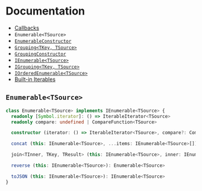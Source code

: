 # Documentation

* [Callbacks](callbacks.md)
* `Enumerable<TSource>`
* [`EnumerableConstructor`](EnumerableConstructor.md)
* [`Grouping<TKey, TSource>`](Grouping.md)
* [`GroupingConstructor`](GroupingConstructor.md)
* [`IEnumerable<TSource>`](IEnumerable.md)
* [`IGrouping<TKey, TSource>`](IGrouping.md)
* [`IOrderedEnumerable<TSource>`](IOrderedEnumerable.md)
* [Built-in Iterables](iterables.md)

## `Enumerable<TSource>`

```ts
class Enumerable<TSource> implements IEnumerable<TSource> {
  readonly [Symbol.iterator]: () => IterableIterator<TSource>
  readonly compare: undefined | CompareFunction<TSource>

  constructor (iterator: () => IterableIterator<TSource>, compare?: CompareFunction<TSource>)

  concat (this: IEnumerable<TSource>, ...items: IEnumerable<TSource>[]): Enumerable<TSource>

  join<TInner, TKey, TResult> (this: IEnumerable<TSource>, inner: IEnumerable<TInner>, selectOuter: IndexedSelectFunction<TSource, TKey>, selectInner: IndexedSelectFunction<TInner, TKey>, selectResult: ResultFunction<TSource, TInner, TResult>, equality?: EqualityFunction<TKey>): Enumerable<TResult>

  reverse (this: IEnumerable<TSource>): Enumerable<TSource>

  toJSON (this: IEnumerable<TSource>): IEnumerable<TSource>
}
```
